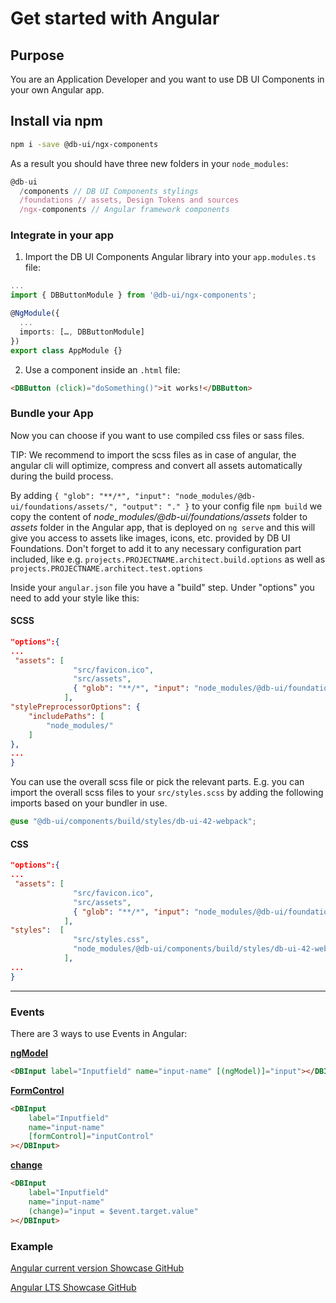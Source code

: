 # Get started with Angular

## Purpose

You are an Application Developer and you want to use DB UI Components in your own Angular app.

## Install via npm

```bash
npm i -save @db-ui/ngx-components
```

As a result you should have three new folders in your `node_modules`:

```javascript
@db-ui
  /components // DB UI Components stylings
  /foundations // assets, Design Tokens and sources
  /ngx-components // Angular framework components
```

### Integrate in your app

1. Import the DB UI Components Angular library into your `app.modules.ts` file:

```typescript
...
import { DBButtonModule } from '@db-ui/ngx-components';

@NgModule({
  ...
  imports: […, DBButtonModule]
})
export class AppModule {}
```

2. Use a component inside an `.html` file:

```html
<DBButton (click)="doSomething()">it works!</DBButton>
```

### Bundle your App

Now you can choose if you want to use compiled css files or sass files.

TIP: We recommend to import the scss files as in case of angular, the angular cli will optimize, compress and convert all assets automatically during the build process.

By adding `{ "glob": "**/*", "input": "node_modules/@db-ui/foundations/assets/", "output": "." }` to your config file `npm build` we copy the content of _node_modules/@db-ui/foundations/assets_ folder to _assets_ folder in the Angular app, that is deployed on `ng serve` and this will give you access to assets like images, icons, etc. provided by DB UI Foundations. Don't forget to add it to any necessary configuration part included, like e.g. `projects.PROJECTNAME.architect.build.options` as well as `projects.PROJECTNAME.architect.test.options`

Inside your `angular.json` file you have a "build" step. Under "options" you need to add your style like this:

#### SCSS

```json
"options":{
...
 "assets": [
              "src/favicon.ico",
              "src/assets",
			  { "glob": "**/*", "input": "node_modules/@db-ui/foundations/assets/", "output": "." }
            ],
"stylePreprocessorOptions": {
    "includePaths": [
        "node_modules/"
    ]
},
...
}
```

You can use the overall scss file or pick the relevant parts.
E.g. you can import the overall scss files to your `src/styles.scss` by adding the following imports based on your bundler in use.

```scss
@use "@db-ui/components/build/styles/db-ui-42-webpack";
```

#### CSS

```json
"options":{
...
 "assets": [
              "src/favicon.ico",
              "src/assets",
			  { "glob": "**/*", "input": "node_modules/@db-ui/foundations/assets/", "output": "." }
            ],
"styles":  [
              "src/styles.css",
              "node_modules/@db-ui/components/build/styles/db-ui-42-webpack.css"
            ],
...
}
```

---

### Events

There are 3 ways to use Events in Angular:

**[ngModel](https://angular.io/api/forms/NgModel)**

```html
<DBInput label="Inputfield" name="input-name" [(ngModel)]="input"></DBInput>
```

**[FormControl](https://angular.io/api/forms/FormControl)**

```html
<DBInput
	label="Inputfield"
	name="input-name"
	[formControl]="inputControl"
></DBInput>
```

**[change](https://developer.mozilla.org/de/docs/Web/API/HTMLElement/change_event)**

```html
<DBInput
	label="Inputfield"
	name="input-name"
	(change)="input = $event.target.value"
></DBInput>
```

### Example

[Angular current version Showcase GitHub](https://github.com/db-ui/mono/tree/main/showcases/angular-current-showcase)

[Angular LTS Showcase GitHub](https://github.com/db-ui/mono/tree/main/showcases/angular-lts-showcase)

